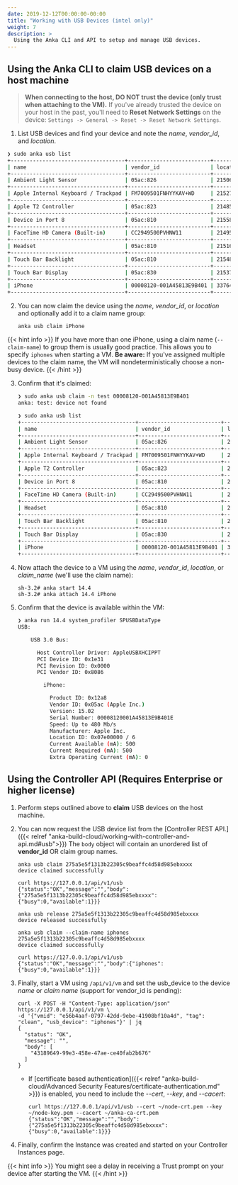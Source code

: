 ```yaml
---
date: 2019-12-12T00:00:00-00:00
title: "Working with USB Devices (intel only)"
weight: 7
description: >
  Using the Anka CLI and API to setup and manage USB devices.
---
```


## Using the Anka CLI to claim USB devices on a host machine

> **When connecting to the host, DO NOT trust the device (only trust when attaching to the VM).**
> If you've already trusted the device on your host in the past, you'll need to **Reset Network Settings** on the device: `Settings -> General -> Reset -> Reset Network Settings`.

1. List USB devices and find your device and note the _name_, _vendor_id_, and _location_.

```bash
❯ sudo anka usb list
+------------------------------------+--------------------------+------------+---------+------------+
| name                               | vendor_id                | location   | is_busy | claim_name |
+------------------------------------+--------------------------+------------+---------+------------+
| Ambient Light Sensor               | 05ac:826                 | 2150629376 | No      |            |
+------------------------------------+--------------------------+------------+---------+------------+
| Apple Internal Keyboard / Trackpad | FM7009501FNHYYKAV+WD     | 2152726528 | No      |            |
+------------------------------------+--------------------------+------------+---------+------------+
| Apple T2 Controller                | 05ac:823                 | 2148532224 | No      |            |
+------------------------------------+--------------------------+------------+---------+------------+
| Device in Port 8                   | 05ac:810                 | 2155872256 | No      |            |
+------------------------------------+--------------------------+------------+---------+------------+
| FaceTime HD Camera (Built-in)      | CC2949500PVHNW11         | 2149580800 | No      |            |
+------------------------------------+--------------------------+------------+---------+------------+
| Headset                            | 05ac:810                 | 2151677952 | No      |            |
+------------------------------------+--------------------------+------------+---------+------------+
| Touch Bar Backlight                | 05ac:810                 | 2154823680 | No      |            |
+------------------------------------+--------------------------+------------+---------+------------+
| Touch Bar Display                  | 05ac:830                 | 2153775104 | No      |            |
+------------------------------------+--------------------------+------------+---------+------------+
| iPhone                             | 00008120-001A45813E9B401 | 337641472  | Yes     |            |
+------------------------------------+--------------------------+------------+---------+------------+
```

2. You can now claim the device using the _name_, _vendor_id_, or _location_ and optionally add it to a claim name group:
    ```shell
    anka usb claim iPhone
    ```

{{< hint info >}}
If you have more than one iPhone, using a claim name (`--claim-name`) to group them is usually good practice. This allows you to specify `iphones` when starting a VM. **Be aware:** If you've assigned multiple devices to the claim name, the VM will nondeterministically choose a non-busy device.
{{< /hint >}}
    
3. Confirm that it's claimed:

    ```bash
    ❯ sudo anka usb claim -n test 00008120-001A45813E9B401
    anka: test: device not found

    ❯ sudo anka usb list
    +------------------------------------+--------------------------+------------+---------+--------------+
    | name                               | vendor_id                | location   | is_busy | claim_name   |
    +------------------------------------+--------------------------+------------+---------+--------------+
    | Ambient Light Sensor               | 05ac:826                 | 2150629376 | No      |              |
    +------------------------------------+--------------------------+------------+---------+--------------+
    | Apple Internal Keyboard / Trackpad | FM7009501FNHYYKAV+WD     | 2152726528 | No      |              |
    +------------------------------------+--------------------------+------------+---------+--------------+
    | Apple T2 Controller                | 05ac:823                 | 2148532224 | No      |              |
    +------------------------------------+--------------------------+------------+---------+--------------+
    | Device in Port 8                   | 05ac:810                 | 2155872256 | No      |              |
    +------------------------------------+--------------------------+------------+---------+--------------+
    | FaceTime HD Camera (Built-in)      | CC2949500PVHNW11         | 2149580800 | No      |              |
    +------------------------------------+--------------------------+------------+---------+--------------+
    | Headset                            | 05ac:810                 | 2151677952 | No      |              |
    +------------------------------------+--------------------------+------------+---------+--------------+
    | Touch Bar Backlight                | 05ac:810                 | 2154823680 | No      |              |
    +------------------------------------+--------------------------+------------+---------+--------------+
    | Touch Bar Display                  | 05ac:830                 | 2153775104 | No      |              |
    +------------------------------------+--------------------------+------------+---------+--------------+
    | iPhone                             | 00008120-001A45813E9B401 | 337641472  | No      | iPhone       |
    +------------------------------------+--------------------------+------------+---------+--------------+
    ```

4. Now attach the device to a VM using the _name_, _vendor_id_, _location_, or _claim_name_ (we'll use the claim name):
    ```shell
    sh-3.2# anka start 14.4
    sh-3.2# anka attach 14.4 iPhone
    ```

5. Confirm that the device is available within the VM:

    ```bash
    ❯ anka run 14.4 system_profiler SPUSBDataType
    USB:

        USB 3.0 Bus:

          Host Controller Driver: AppleUSBXHCIPPT
          PCI Device ID: 0x1e31
          PCI Revision ID: 0x0000
          PCI Vendor ID: 0x8086

            iPhone:

              Product ID: 0x12a8
              Vendor ID: 0x05ac (Apple Inc.)
              Version: 15.02
              Serial Number: 00008120001A45813E9B401E
              Speed: Up to 480 Mb/s
              Manufacturer: Apple Inc.
              Location ID: 0x07e00000 / 6
              Current Available (mA): 500
              Current Required (mA): 500
              Extra Operating Current (mA): 0
    ```


## Using the Controller API (Requires Enterprise or higher license)

1. Perform steps outlined above to **claim** USB devices on the host machine.

2. You can now request the USB device list from the [Controller REST API.]({{< relref "anka-build-cloud/working-with-controller-and-api.md#usb">}}) The `body` object will contain an unordered list of **vendor_id** OR claim group names.

    ```shell
    anka usb claim 275a5e5f1313b22305c9beaffc4d58d985ebxxxx
    device claimed successfully

    curl https://127.0.0.1/api/v1/usb                                                
    {"status":"OK","message":"","body":{"275a5e5f1313b22305c9beaffc4d58d985ebxxxx":{"busy":0,"available":1}}}

    anka usb release 275a5e5f1313b22305c9beaffc4d58d985ebxxxx
    device released successfully

    anka usb claim --claim-name iphones 275a5e5f1313b22305c9beaffc4d58d985ebxxxx
    device claimed successfully

    curl https://127.0.0.1/api/v1/usb
    {"status":"OK","message":"","body":{"iphones":{"busy":0,"available":1}}}
    ```

3. Finally, start a VM using `/api/v1/vm` and set the usb_device to the device _name_ or _claim name_ (support for vendor_id is pending):

    ```shell
    curl -X POST -H "Content-Type: application/json" https://127.0.0.1/api/v1/vm \
    -d '{"vmid": "e56b4aaf-0797-42dd-9ebe-41908bf10a4d", "tag": "clean", "usb_device": "iphones"}' | jq                                
    {
      "status": "OK",
      "message": "",
      "body": [
        "43189649-99e3-458e-47ae-ce40fab2b676"
      ]
    }
    ```
    - If [certificate based authentication]({{< relref "anka-build-cloud/Advanced Security Features/certificate-authentication.md" >}}) is enabled, you need to include the _--cert_, _--key_, and _--cacert_:

        ```shell
        curl https://127.0.0.1/api/v1/usb --cert ~/node-crt.pem --key ~/node-key.pem --cacert ~/anka-ca-crt.pem
        {"status":"OK","message":"","body":{"275a5e5f1313b22305c9beaffc4d58d985ebxxxx":{"busy":0,"available":1}}}
        ```

4. Finally, confirm the Instance was created and started on your Controller Instances page.

{{< hint info >}}
You might see a delay in receiving a Trust prompt on your device after starting the VM.
{{< /hint >}}
